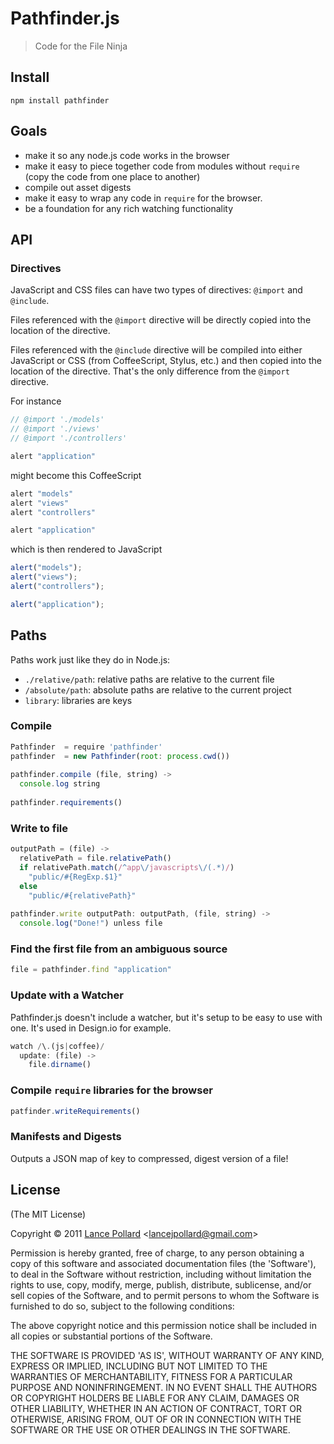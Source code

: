# Pathfinder.js

> Code for the File Ninja

## Install

```
npm install pathfinder
```

## Goals

- make it so any node.js code works in the browser
- make it easy to piece together code from modules without `require` (copy the code from one place to another)
- compile out asset digests
- make it easy to wrap any code in `require` for the browser.
- be a foundation for any rich watching functionality

## API

### Directives

JavaScript and CSS files can have two types of directives: `@import` and `@include`.

Files referenced with the `@import` directive will be directly copied into the location of the directive.

Files referenced with the `@include` directive will be compiled into either JavaScript or CSS (from CoffeeScript, Stylus, etc.) and then copied into the location of the directive.  That's the only difference from the `@import` directive.

For instance

``` javascript
// @import './models'
// @import './views'
// @import './controllers'

alert "application"
```

might become this CoffeeScript

``` javascript
alert "models"
alert "views"
alert "controllers"

alert "application"
```

which is then rendered to JavaScript

``` javascript
alert("models");
alert("views");
alert("controllers");

alert("application");
```

## Paths

Paths work just like they do in Node.js:

- `./relative/path`: relative paths are relative to the current file
- `/absolute/path`: absolute paths are relative to the current project
- `library`: libraries are keys

### Compile

``` javascript
Pathfinder  = require 'pathfinder'
pathfinder  = new Pathfinder(root: process.cwd())
    
pathfinder.compile (file, string) ->
  console.log string
  
pathfinder.requirements()
```

### Write to file

``` javascript
outputPath = (file) ->
  relativePath = file.relativePath()
  if relativePath.match(/^app\/javascripts\/(.*)/)
    "public/#{RegExp.$1}"
  else
    "public/#{relativePath}"
    
pathfinder.write outputPath: outputPath, (file, string) ->
  console.log("Done!") unless file
```

### Find the first file from an ambiguous source

``` javascript
file = pathfinder.find "application"
```

### Update with a Watcher

Pathfinder.js doesn't include a watcher, but it's setup to be easy to use with one.  It's used in Design.io for example.

``` javascript
watch /\.(js|coffee)/
  update: (file) ->
    file.dirname()
```

### Compile `require` libraries for the browser

``` javascript
patfinder.writeRequirements()
```

### Manifests and Digests

Outputs a JSON map of key to compressed, digest version of a file!

## License

(The MIT License)

Copyright &copy; 2011 [Lance Pollard](http://twitter.com/viatropos) &lt;lancejpollard@gmail.com&gt;

Permission is hereby granted, free of charge, to any person obtaining a copy of this software and associated documentation files (the 'Software'), to deal in the Software without restriction, including without limitation the rights to use, copy, modify, merge, publish, distribute, sublicense, and/or sell copies of the Software, and to permit persons to whom the Software is furnished to do so, subject to the following conditions:

The above copyright notice and this permission notice shall be included in all copies or substantial portions of the Software.

THE SOFTWARE IS PROVIDED 'AS IS', WITHOUT WARRANTY OF ANY KIND, EXPRESS OR IMPLIED, INCLUDING BUT NOT LIMITED TO THE WARRANTIES OF MERCHANTABILITY, FITNESS FOR A PARTICULAR PURPOSE AND NONINFRINGEMENT. IN NO EVENT SHALL THE AUTHORS OR COPYRIGHT HOLDERS BE LIABLE FOR ANY CLAIM, DAMAGES OR OTHER LIABILITY, WHETHER IN AN ACTION OF CONTRACT, TORT OR OTHERWISE, ARISING FROM, OUT OF OR IN CONNECTION WITH THE SOFTWARE OR THE USE OR OTHER DEALINGS IN THE SOFTWARE.

